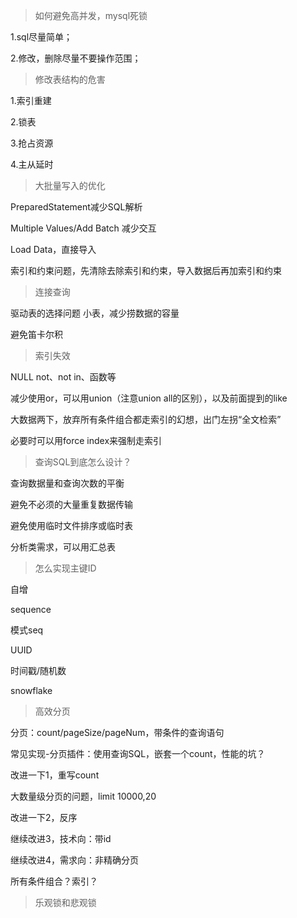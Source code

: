 >如何避免高并发，mysql死锁

1.sql尽量简单；

2.修改，删除尽量不要操作范围；

>修改表结构的危害

1.索引重建

2.锁表

3.抢占资源

4.主从延时

>大批量写入的优化

PreparedStatement减少SQL解析

Multiple Values/Add Batch 减少交互

Load Data，直接导入

索引和约束问题，先清除去除索引和约束，导入数据后再加索引和约束

>连接查询

驱动表的选择问题  小表，减少捞数据的容量

避免笛卡尔积

>索引失效

NULL not、not in、函数等

减少使用or，可以用union（注意union all的区别），以及前面提到的like

大数据两下，放弃所有条件组合都走索引的幻想，出门左拐“全文检索”

必要时可以用force index来强制走索引

>查询SQL到底怎么设计？

查询数据量和查询次数的平衡

避免不必须的大量重复数据传输

避免使用临时文件排序或临时表

分析类需求，可以用汇总表

>怎么实现主键ID

自增

sequence

模式seq

UUID

时间戳/随机数

snowflake

>高效分页

分页：count/pageSize/pageNum，带条件的查询语句

常见实现-分页插件：使用查询SQL，嵌套一个count，性能的坑？

改进一下1，重写count

大数量级分页的问题，limit 10000,20

改进一下2，反序

继续改进3，技术向：带id

继续改进4，需求向：非精确分页

所有条件组合？索引？

>乐观锁和悲观锁
